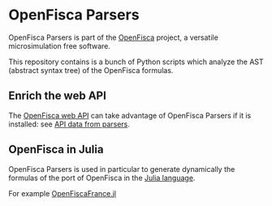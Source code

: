 # OpenFisca Parsers

OpenFisca Parsers is part of the [OpenFisca](http://www.openfisca.fr/) project,
a versatile microsimulation free software.

This repository contains is a bunch of Python scripts which analyze the AST (abstract syntax tree)
of the OpenFisca formulas.

## Enrich the web API

The [OpenFisca web API](https://github.com/openfisca/openfisca-web-api) can take advantage of OpenFisca Parsers
if it is installed: see [API data from parsers](https://github.com/openfisca/openfisca-web-api#data-from-parsers).

## OpenFisca in Julia

OpenFisca Parsers is used in particular to generate dynamically the formulas of the port of OpenFisca
in the [Julia language](http://julialang.org/).

For example [OpenFiscaFrance.jl](https://github.com/openfisca/OpenFiscaFrance.jl)
